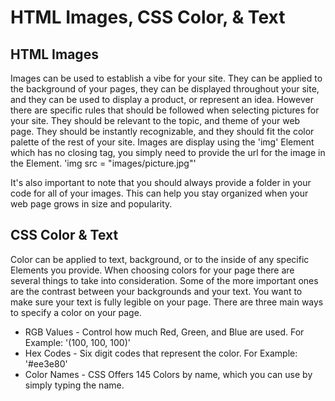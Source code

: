 # HTML Images, CSS Color, & Text

## HTML Images

Images can be used to establish a vibe for your site. They can be applied to the background of your pages, they can be displayed throughout your site, and they can be used to display a product, or represent an idea. However there are specific rules that should be followed when selecting pictures for your site. They should be relevant to the topic, and theme of your web page. They should be instantly recognizable, and they should fit the color palette of the rest of your site. Images are display using the 'img' Element which has no closing tag, you simply need to provide the url for the image in the Element. 'img src = "images/picture.jpg"' 

It's also important to note that you should always provide a folder in your code for all of your images. This can help you stay organized when your web page grows in size and popularity.

## CSS Color & Text

Color can be applied to text, background, or to the inside of any specific Elements you provide. When choosing colors for your page there are several things to take into consideration. Some of the more important ones are the contrast between your backgrounds and your text. You want to make sure your text is fully legible on your page. There are three main ways to specify a color on your page.

* RGB Values - Control how much Red, Green, and Blue are used. For Example: '(100, 100, 100)'
* Hex Codes - Six digit codes that represent the color. For Example: '#ee3e80'
* Color Names - CSS Offers 145 Colors by name, which you can use by simply typing the name.